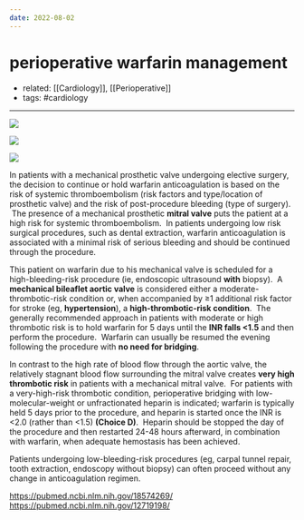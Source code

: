 ```yaml
---
date: 2022-08-02
---
```


# perioperative warfarin management

- related: [[Cardiology]], [[Perioperative]]
- tags: #cardiology
---

![](https://photos.thisispiggy.com/file/wikiFiles/20220802211804.png)

![](https://photos.thisispiggy.com/file/wikiFiles/20220811212302.png)

![](https://photos.thisispiggy.com/file/wikiFiles/20220811212315.png)

In patients with a mechanical prosthetic valve undergoing elective surgery, the decision to continue or hold warfarin anticoagulation is based on the risk of systemic thromboembolism (risk factors and type/location of prosthetic valve) and the risk of post-procedure bleeding (type of surgery).  The presence of a mechanical prosthetic **mitral valve** puts the patient at a high risk for systemic thromboembolism.  In patients undergoing low risk surgical procedures, such as dental extraction, warfarin anticoagulation is associated with a minimal risk of serious bleeding and should be continued through the procedure.

This patient on warfarin due to his mechanical valve is scheduled for a high-bleeding-risk procedure (ie, endoscopic ultrasound **with** biopsy).  A **mechanical bileaflet aortic valve** is considered either a moderate-thrombotic-risk condition or, when accompanied by ≥1 additional risk factor for stroke (eg, **hypertension**), a **high-thrombotic-risk condition**.  The generally recommended approach in patients with moderate or high thrombotic risk is to hold warfarin for 5 days until the **INR falls <1.5** and then perform the procedure.  Warfarin can usually be resumed the evening following the procedure with **no need for bridging**.

In contrast to the high rate of blood flow through the aortic valve, the relatively stagnant blood flow surrounding the mitral valve creates **very high thrombotic risk** in patients with a mechanical mitral valve.  For patients with a very-high-risk thrombotic condition, perioperative bridging with low-molecular-weight or unfractionated heparin is indicated; warfarin is typically held 5 days prior to the procedure, and heparin is started once the INR is <2.0 (rather than <1.5) **(Choice D)**.  Heparin should be stopped the day of the procedure and then restarted 24-48 hours afterward, in combination with warfarin, when adequate hemostasis has been achieved.

Patients undergoing low-bleeding-risk procedures (eg, carpal tunnel repair, tooth extraction, endoscopy without biopsy) can often proceed without any change in anticoagulation regimen.

https://pubmed.ncbi.nlm.nih.gov/18574269/
https://pubmed.ncbi.nlm.nih.gov/12719198/
